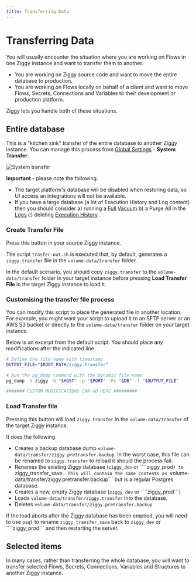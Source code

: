 ```yaml
---
title: Transferring Data
---
```


# Transferring Data

You will usually encounter the situation where you are working on Flows in one Ziggy instance and want to transfer them to another.

- You are working on Ziggy source code and want to move the entire database to production.
- You are working on Flows locally on behalf of a client and want to move Flows, Secrets, Connections and Variables to their development or production platform.

Ziggy lets you handle both of these situations.

## Entire database
This is a "kitchen sink" transfer of the entire database to another Ziggy instance. You can manage this process from [Global Settings](Global-Settings.md#housekeeping) - **System Transfer**.

![System transfer](gsettings-housekeeping.png)

**Important** - please note the following.

- The target platform's database will be disabled when restoring data, so UI access an integrations will not be available.
- If you have a large database (a lot of Execution History and Log content) then you should consider a) running a [Full Vacuum](Global-Settings.md#housekeeping) b) a Purge All in the [Logs](Global-Settings.md#) c) deleting [Execution History](Execution-history.md) .

### Create Transfer File
Press this button in your source Ziggy instance. 

The script ```trasfer-out.sh``` is executed that, by default, generates a ```ziggy.transfer``` file in the ```volume-data/transfer``` folder.

In the default scenario, you should copy ```ziggy.transfer``` to the ```volume-data/transfer``` folder in your target instance before pressing **Load Transfer File** in the target Ziggy instance to load it.

### Customising the transfer file process
You can modify this script to place the generated file in another location. For example, you might want your script to upload it to an SFTP server or an AWS S3 bucket or directly to the ```volume-data/transfer``` folder on your target instance.

Below is an excerpt from the default script. You should place any modifications after the indicated line.

```bash
# Define the file name with timestamp
OUTPUT_FILE="$ROOT_PATH/ziggy.transfer"

# Run the pg_dump command with the dynamic file name
pg_dump -U ziggy -h "$HOST" -p "$PORT" -Fc "$DB" -f "$OUTPUT_FILE"

####### CUSTOM MODIFICATIONS CAN GO HERE #########
```

### Load Transfer file
Pressing this button will load ```ziggy.transfer``` in the ```volume-data/transfer``` of the target Ziggy instance.

It does the following.

- Creates a backup database dump ```volume-data/transfer/ziggy.pretransfer.backup```. In the worst case, this file can be renamed to ```ziggy.transfer``` to reload it should the process fail.
- Renames the existing Ziggy database (```ziggy_dev``` or ````ziggy_prod```) to ```ziggy_transfer_save```. This will contain the same contents as ```volume-data/transfer/ziggy.pretransfer.backup``` but is a regular Postgres database.
- Creates a new, empty Ziggy database (```ziggy_dev``` or ````ziggy_prod```) 
- Loads ```volume-data/transfer/ziggy.transfer``` into the database.
- Deletes ```volume-data/transfer/ziggy.pretransfer.backup```

If the load aborts after the Ziggy database has been emptied, you will need to use ```psql``` to rename ```ziggy_transfer_save``` back to ```ziggy_dev``` or ````ziggy_prod``` and then restarting the server.

## Selected items
In many cases, rather than transferring the whole database, you will want to transfer selected Flows, Secrets, Connections, Variables and Structures to another Ziggy instance.

